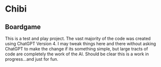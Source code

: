 # Chibi
## Boardgame
This is a test and play project. The vast majority of the code was created using ChatGPT Version 4. I may tweak things here and there without asking ChatGPT to make the change if its something simple, but large tracts of code are completely the work of the AI. Should be clear this is a work in progress...and just for fun.